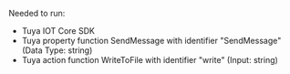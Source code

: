 Needed to run:
* Tuya IOT Core SDK
* Tuya property function SendMessage with identifier "SendMessage" (Data Type: string)
* Tuya action function WriteToFile with identifier "write" (Input: string)